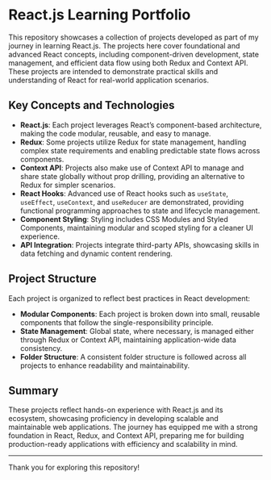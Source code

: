 # React.js Learning Portfolio

This repository showcases a collection of projects developed as part of my journey in learning React.js. The projects here cover foundational and advanced React concepts, including component-driven development, state management, and efficient data flow using both Redux and Context API. These projects are intended to demonstrate practical skills and understanding of React for real-world application scenarios.

## Key Concepts and Technologies

- **React.js**: Each project leverages React’s component-based architecture, making the code modular, reusable, and easy to manage.
- **Redux**: Some projects utilize Redux for state management, handling complex state requirements and enabling predictable state flows across components.
- **Context API**: Projects also make use of Context API to manage and share state globally without prop drilling, providing an alternative to Redux for simpler scenarios.
- **React Hooks**: Advanced use of React hooks such as `useState`, `useEffect`, `useContext`, and `useReducer` are demonstrated, providing functional programming approaches to state and lifecycle management.
- **Component Styling**: Styling includes CSS Modules and Styled Components, maintaining modular and scoped styling for a cleaner UI experience.
- **API Integration**: Projects integrate third-party APIs, showcasing skills in data fetching and dynamic content rendering.

## Project Structure

Each project is organized to reflect best practices in React development:

- **Modular Components**: Each project is broken down into small, reusable components that follow the single-responsibility principle.
- **State Management**: Global state, where necessary, is managed either through Redux or Context API, maintaining application-wide data consistency.
- **Folder Structure**: A consistent folder structure is followed across all projects to enhance readability and maintainability.

## Summary

These projects reflect hands-on experience with React.js and its ecosystem, showcasing proficiency in developing scalable and maintainable web applications. The journey has equipped me with a strong foundation in React, Redux, and Context API, preparing me for building production-ready applications with efficiency and scalability in mind.

---

Thank you for exploring this repository!
